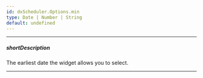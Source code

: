 ```yaml
---
id: dxScheduler.Options.min
type: Date | Number | String
default: undefined
---
```

---
##### shortDescription
The earliest date the widget allows you to select.

---
